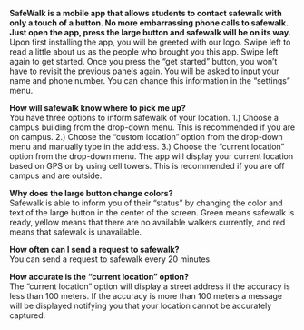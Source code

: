<b>SafeWalk is a mobile app that allows students to contact safewalk with only a touch of a button. No more embarrassing phone calls to safewalk. Just open the app, press the large button and safewalk will be on its way.</b> <br>
Upon first installing the app, you will be greeted with our logo. Swipe left to read a little about us as the people who brought you this app. Swipe left again to get started. Once you press the “get started” button, you won’t have to revisit the previous panels again. You will be asked to input your name and phone number. You can change this information in the “settings” menu.

<b>How will safewalk know where to pick me up?</b><br>
You have three options to inform safewalk of your location. 1.) Choose a campus building from the drop-down menu. This is recommended if you are on campus. 2.) Choose the “custom location” option from the drop-down menu and manually type in the address. 3.) Choose the “current location” option from the drop-down menu. The app will display your current location based
on GPS or by using cell towers. This is recommended if you are off campus and are outside.

<b>Why does the large button change colors?</b><br>
Safewalk is able to inform you of their “status” by changing the color and text of the large button in the center of the screen. Green means safewalk is ready, yellow means that there are no available walkers currently, and red means that safewalk is unavailable.

<b>How often can I send a request to safewalk?</b><br>
You can send a request to safewalk every 20 minutes.

<b>How accurate is the “current location” option?</b><br>
The “current location” option will display a street address if the accuracy is less than 100 meters. If the accuracy is more than 100 meters a message will be displayed notifying you that your location cannot be accurately captured.  
